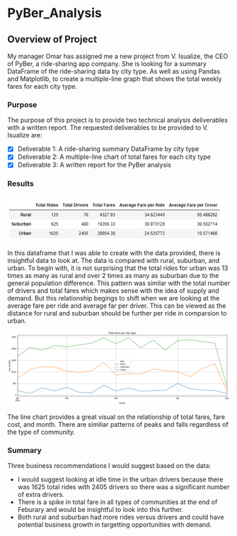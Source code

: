 # PyBer_Analysis

## Overview of Project
My manager Omar has assigned me a new project from V. Isualize, the CEO of PyBer, a ride-sharing app company. She is looking for a summary DataFrame of the ride-sharing data by city type. As well as using Pandas and Matplotlib, to create a multiple-line graph that shows the total weekly fares for each city type.

### Purpose
The purpose of this project is to provide two technical analysis deliverables with a written report.  The requested deliverables to be provided to V. Isualize are:

- [x] Deliverable 1: A ride-sharing summary DataFrame by city type
- [x] Deliverable 2: A multiple-line chart of total fares for each city type
- [x] Deliverable 3: A written report for the PyBer analysis

### Results

![PyBer_dataframe](/Analysis/PyBer_dataframe.PNG)

In this dataframe that I was able to create with the data provided, there is insightful data to look at. The data is compared with rural, suburban, and urban. To begin with, it is not surprising that the total rides for urban was 13 times as many as rural and over 2 times as many as suburban due to the general population difference. This pattern was similar with the total number of drivers and total fares which makes sense with the idea of supply and demand. But this relationship begings to shift when we are looking at the average fare per ride and average far per driver. This can be viewed as the distance for rural and suburban should be further per ride in comparsion to urban. 

![PyBer_fare_summary](/Analysis/PyBer_fare_summary.png)

The line chart provides a great visual on the relationship of total fares, fare cost, and month. There are similiar patterns of peaks and falls regardless of the type of community. 

### Summary
Three business recommendations I would suggest based on the data:
- I would suggest looking at idle time in the urban drivers because there was 1625 total rides with 2405 drivers so there was a significant number of extra drivers. 
- There is a spike in total fare in all types of communities at the end of Feburary and would be insightful to look into this further.
- Both rural and suburban had more rides versus drivers and could have potential business growth in targetting opportunities with demand. 